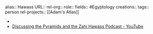 alias:: Hawass
URL::
rel-org::
role::
fields:: #Egyptology
creations::
tags:: person
rel-projects:: [[Adam's Atlas]]

-
- [Discussing the Pyramids and the Zahi Hawass Podcast - YouTube](https://www.youtube.com/watch?v=niEA63aUarI)
